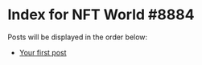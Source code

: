 # Index for NFT World #8884
Posts will be displayed in the order below:

- [Your first post](./001-first.md)

